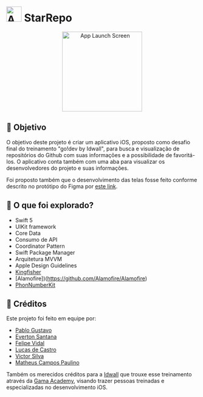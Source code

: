 
# <img src="https://user-images.githubusercontent.com/86199915/162592533-b49c0d3d-4d64-426e-81b4-b7c742c4d582.png" alt="App Launch Screen" style="width:40px;"> StarRepo


<div align="center">
  <img src="https://user-images.githubusercontent.com/86199915/162592438-36f858e6-be96-4210-8c13-5238750e87d2.gif" alt="App Launch Screen" style="width:15em;"/>
</div>

## 🎯 Objetivo

O objetivo deste projeto é criar um aplicativo iOS, proposto como desafio final do treinamento "go!dev by Idwall", para busca e visualização de repositórios do Github com suas informações e a possibilidade de favoritá-los. O aplicativo conta também com uma aba para visualizar os desenvolvedores do projeto e suas informações.

Foi proposto também que o desenvolvimento das telas fosse feito conforme descrito no protótipo do Figma por [este link](https://www.figma.com/file/UjMSUj1mqMP9OSTfzDpZce/Desafio_Final).

## 🦅 O que foi explorado?
* Swift 5
* UIKit framework
* Core Data
* Consumo de API
* Coordinator Pattern
* Swift Package Manager
* Arquitetura MVVM
* Apple Design Guidelines
* [Kingfisher](https://github.com/onevcat/Kingfisher.git)
* [Alamofire])(https://github.com/Alamofire/Alamofire)
* [PhonNumberKit](https://github.com/marmelroy/PhoneNumberKit)

## 📘 Créditos
Este projeto foi feito em equipe por:
* [Pablo Gustavo](https://github.com/Pablo1Gustavo)
* [Everton Santana](https://github.com/ecsantana76)
* [Felipe Vidal](https://github.com/felipeisraelvidal)
* [Lucas de Castro](https://github.com/LuxksC)
* [Victor Silva](https://github.com/victorugons)
* [Matheus Campos Paulino](https://github.com/codecampos)

Também os merecidos créditos para a [Idwall](https://idwall.co/) que trouxe esse treinamento através da [Gama Academy](https://www.gama.academy/), visando trazer pessoas treinadas e especializadas no desenvolvimento iOS.
